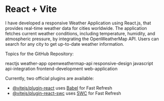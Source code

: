 # React + Vite

I have developed a responsive Weather Application using React.js, that provides real-time weather data for cities worldwide. The application fetches current weather conditions, including temperature, humidity, and atmospheric pressure, by integrating the OpenWeatherMap API. Users can search for any city to get up-to-date weather information.

Topics for the GitHub Repository:

reactjs
weather-app
openweathermap-api
responsive-design
javascript
api-integration
frontend-development
web-application

Currently, two official plugins are available:

- [@vitejs/plugin-react](https://github.com/vitejs/vite-plugin-react/blob/main/packages/plugin-react/README.md) uses [Babel](https://babeljs.io/) for Fast Refresh
- [@vitejs/plugin-react-swc](https://github.com/vitejs/vite-plugin-react-swc) uses [SWC](https://swc.rs/) for Fast Refresh
